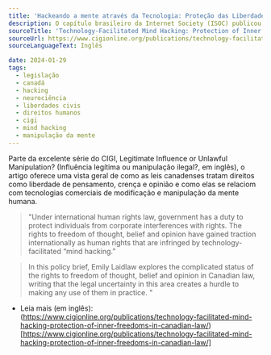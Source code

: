 ```yaml
---
title: 'Hackeando a mente através da Tecnologia: Proteção das Liberdades Interiores na Lei Canadense'
description: O capítulo brasileiro da Internet Society (ISOC) publicou recentemente o resultado de suas eleições.
sourceTitle: 'Technology-Facilitated Mind Hacking: Protection of Inner Freedoms in Canadian Law'
sourceUrl: https://www.cigionline.org/publications/technology-facilitated-mind-hacking-protection-of-inner-freedoms-in-canadian-law/
sourceLanguageText: Inglês

date: 2024-01-29
tags:
  - legislação
  - canadá
  - hacking
  - neurociência
  - liberdades civis
  - direitos humanos
  - cigi
  - mind hacking
  - manipulação da mente
---
```


Parte da excelente série do CIGI, Legitimate Influence or Unlawful Manipulation? (Influência legítima ou manipulação ilegal?, em inglês), o artigo oferece uma vista geral de como as leis canadenses tratam direitos como liberdade de pensamento, crença e opinião e como elas se relaciom com tecnologias comerciais de modificação e manipulação da mente humana.

> "Under international human rights law, government has a duty to protect individuals from corporate interferences with rights. The rights to freedom of thought, belief and opinion have gained traction internationally as human rights that are infringed by technology-facilitated “mind hacking.”

> In this policy brief, Emily Laidlaw explores the complicated status of the rights to freedom of thought, belief and opinion in Canadian law, writing that the legal uncertainty in this area creates a hurdle to making any use of them in practice. "

* Leia mais (em inglês): (https://www.cigionline.org/publications/technology-facilitated-mind-hacking-protection-of-inner-freedoms-in-canadian-law/)[https://www.cigionline.org/publications/technology-facilitated-mind-hacking-protection-of-inner-freedoms-in-canadian-law/]

